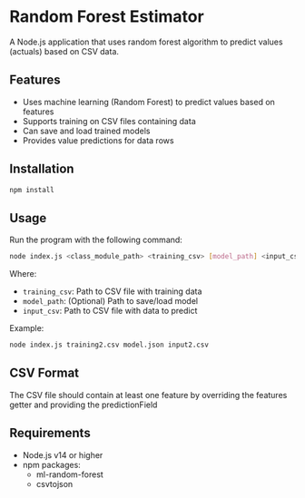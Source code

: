 # Random Forest Estimator

A Node.js application that uses random forest algorithm to predict values (actuals) based on CSV data.

## Features

- Uses machine learning (Random Forest) to predict values based on features
- Supports training on CSV files containing data
- Can save and load trained models
- Provides value predictions for data rows

## Installation

```bash
npm install
```

## Usage

Run the program with the following command:

```bash
node index.js <class_module_path> <training_csv> [model_path] <input_csv>
```

Where:
- `training_csv`: Path to CSV file with training data
- `model_path`: (Optional) Path to save/load model
- `input_csv`: Path to CSV file with data to predict

Example:
```bash
node index.js training2.csv model.json input2.csv
```

## CSV Format

The CSV file should contain at least one feature by overriding the features getter and providing the predictionField

## Requirements

- Node.js v14 or higher
- npm packages:
  - ml-random-forest
  - csvtojson
